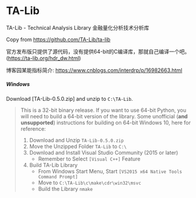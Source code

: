 # TA-Lib
TA-Lib - Technical Analysis Library 金融量化分析技术分析库

Copy from https://github.com/TA-Lib/ta-lib

官方发布版只提供了源代码，没有提供64-bit的C编译库，那就自己编译一个吧。
(https://ta-lib.org/hdr_dw.html)

博客园某能指标简介:
https://www.cnblogs.com/interdrp/p/16982663.html

##### Windows

Download [TA-Lib-0.5.0.zip]
and unzip to ``C:\TA-Lib``.

> This is a 32-bit binary release.  If you want to use 64-bit Python, you will
> need to build a 64-bit version of the library. Some unofficial (**and
> unsupported**) instructions for building on 64-bit Windows 10, here for
> reference:
>
> 1. Download and Unzip ``TA-Lib-0.5.0.zip``
> 2. Move the Unzipped Folder ``TA-Lib`` to ``C:\``
> 3. Download and Install Visual Studio Community (2015 or later)
>    * Remember to Select ``[Visual C++]`` Feature
> 4. Build TA-Lib Library
>    * From Windows Start Menu, Start ``[VS2015 x64 Native Tools Command
>      Prompt]``
>    * Move to ``C:\TA-Lib\c\make\cdr\win32\msvc``
>    * Build the Library ``nmake``

